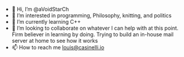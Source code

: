 - 👋 Hi, I’m @aVoidStarCh
- 👀 I’m interested in programming, Philosophy, knitting, and politics
- 🌱 I’m currently learning C++
- 💞️ I’m looking to collaborate on whatever I can help with at this point. 
Firm believer in learning by doing. Trying to build an in-house mail server
at home to see how it works
- 📫 How to reach me louis@casinelli.io

<!---
aVoidStarCh/aVoidStarCh is a ✨ special ✨ repository because its `README.md` (this file) appears on your GitHub profile.
You can click the Preview link to take a look at your changes.
--->
